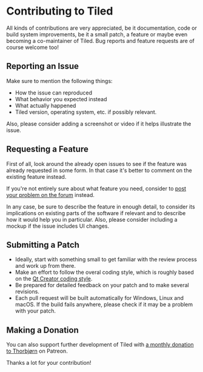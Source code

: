 # Contributing to Tiled

All kinds of contributions are very appreciated, be it documentation, code or build system improvements, be it a small patch, a feature or maybe even becoming a co-maintainer of Tiled. Bug reports and feature requests are of course welcome too!

## Reporting an Issue

Make sure to mention the following things:

* How the issue can reproduced
* What behavior you expected instead
* What actually happened
* Tiled version, operating system, etc. if possibly relevant.

Also, please consider adding a screenshot or video if it helps illustrate the issue.

## Requesting a Feature

First of all, look around the already open issues to see if the feature was already requested in some form. In that case it's better to comment on the existing feature instead.

If you're not entirely sure about what feature you need, consider to [post your problem on the forum](http://discourse.mapeditor.org/) instead.

In any case, be sure to describe the feature in enough detail, to consider its implications on existing parts of the software if relevant and to describe how it would help you in particular. Also, please consider including a mockup if the issue includes UI changes.

## Submitting a Patch

* Ideally, start with something small to get familiar with the review process and work up from there.
* Make an effort to follow the overal coding style, which is roughly based on the [Qt Creator coding style](https://doc-snapshots.qt.io/qtcreator-extending/coding-style.html).
* Be prepared for detailed feedback on your patch and to make several revisions.
* Each pull request will be built automatically for Windows, Linux and macOS. If the build fails anywhere, please check if it may be a problem with your patch.

## Making a Donation

You can also support further development of Tiled with [a monthly donation to Thorbjørn](https://www.patreon.com/bjorn) on Patreon.

Thanks a lot for your contribution!
